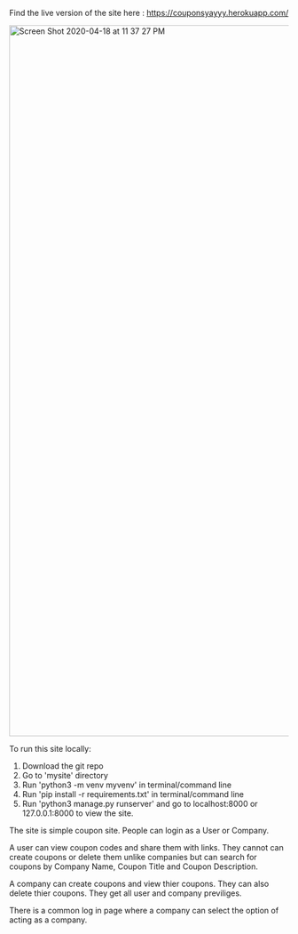 Find the live version of the site here : https://couponsyayyy.herokuapp.com/

<img width="1280" alt="Screen Shot 2020-04-18 at 11 37 27 PM" src="https://user-images.githubusercontent.com/54800651/79653188-86eb4380-81cf-11ea-8975-23f6d68bbed2.png">

To run this site locally:

1. Download the git repo
2. Go to 'mysite' directory
3. Run 'python3 -m venv myvenv' in terminal/command line
4. Run 'pip install -r requirements.txt' in terminal/command line
5. Run 'python3 manage.py runserver' and go to localhost:8000 or 127.0.0.1:8000 to view the site.


The site is simple coupon site. People can login as a User or Company.

A user can view coupon codes and share them with links. They cannot can create coupons or delete them unlike companies but can search for coupons by Company Name, Coupon Title and Coupon Description.

A company can create coupons and view thier coupons. They can also delete thier coupons. They get all user and company previliges.

There is a common log in page where a company can select the option of acting as a company.


